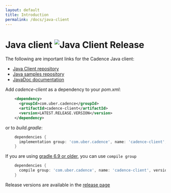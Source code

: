```yaml
---
layout: default
title: Introduction
permalink: /docs/java-client
---
```


# Java client ![Java Client Release](https://img.shields.io/github/v/release/cadence-workflow/cadence-java-client?sort=semver&display_name=tag&label=Latest%20Release&link=https%3A%2F%2Fgithub.com%2Fuber%2Fcadence-java-client%2Freleases%2Flatest)


The following are important links for the Cadence Java client:


- [Java Client repository](https://github.com/cadence-workflow/cadence-java-client)
- [Java samples repository](https://github.com/cadence-workflow/cadence-java-samples)
- [JavaDoc documentation](https://www.javadoc.io/doc/com.uber.cadence/cadence-client)


Add *cadence-client* as a dependency to your *pom.xml*:

```xml
    <dependency>
      <groupId>com.uber.cadence</groupId>
      <artifactId>cadence-client</artifactId>
      <version>LATEST.RELEASE.VERSION</version>
    </dependency>
```

or to *build.gradle*:

```gradle
    dependencies {
      implementation group: 'com.uber.cadence', name: 'cadence-client', version: 'LATEST.RELEASE.VERSION'
    }
```

If you are using [gradle 6.9 or older](https://docs.gradle.org/current/userguide/upgrading_version_6.html#sec:configuration_removal), you can use `compile group`

```gradle
    dependencies {
      compile group: 'com.uber.cadence', name: 'cadence-client', version: 'LATEST.RELEASE.VERSION'
    }
```

Release versions are available in the [release page](https://github.com/cadence-workflow/cadence-java-client/releases)
